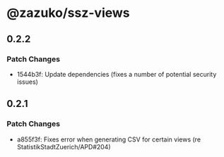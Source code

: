 # @zazuko/ssz-views

## 0.2.2

### Patch Changes

- 1544b3f: Update dependencies (fixes a number of potential security issues)

## 0.2.1

### Patch Changes

- a855f3f: Fixes error when generating CSV for certain views (re StatistikStadtZuerich/APD#204)
